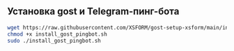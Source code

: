 ## Установка gost и Telegram-пинг-бота

```bash
wget https://raw.githubusercontent.com/XSFORM/gost-setup-xsform/main/install_gost_pingbot.sh
chmod +x install_gost_pingbot.sh
sudo ./install_gost_pingbot.sh
```
